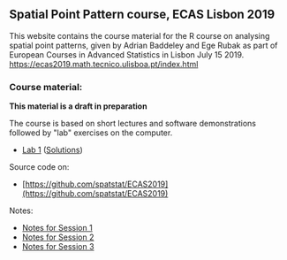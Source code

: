 ## Spatial Point Pattern course, ECAS Lisbon 2019

This website contains the course material for the R course on
analysing spatial point patterns, given by Adrian Baddeley and Ege Rubak as part of European Courses in Advanced Statistics in Lisbon July 15 2019.
<https://ecas2019.math.tecnico.ulisboa.pt/index.html>

### Course material:

**This material is a draft in preparation**

The course is based on short lectures and software demonstrations followed by "lab" exercises on the computer.

- [Lab 1](./labs/lab01.html)   ([Solutions](./solutions/solution01.html))

Source code on:

- [https://github.com/spatstat/ECAS2019](https://github.com/spatstat/ECAS2019)

Notes:

- [Notes for Session 1](./notes/notes01.html)
- [Notes for Session 2](./notes/notes02.html)
- [Notes for Session 3](./notes/notes03.html)


